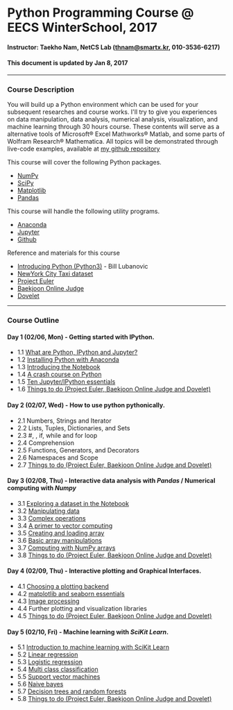 # Python Programming Course @ EECS WinterSchool, 2017
#### Instructor: Taekho Nam, NetCS Lab (thnam@smartx.kr, 010-3536-6217)
#### This document is updated by Jan 8, 2017

- - -
### Course Description
You will build up a Python environment which can be used for your subsequent researches and course works. I'll try to give you experiences on data manipulation, data analysis, numerical analysis, visualization, and machine learning through 30 hours course. These contents will serve as a alternative tools of Microsoft® Excel Mathworks® Matlab, and some parts of Wolfram Research® Mathematica. All topics will be demonstrated through live-code examples, available at [my github repository](https://github.com/TaekhoNam/GIST-EECS-WinterSchool-Python-2017)

This course will cover the following Python packages.
* [NumPy](http://www.numpy.org/)
* [SciPy](http://www.scipy.org/)
* [Matplotlib](http://matplotlib.org/)
* [Pandas](http://pandas.pydata.org/)

This course will handle the following utility programs.
* [Anaconda](https://www.continuum.io/why-anaconda)
* [Jupyter](http://jupyter.org/)
* [Github](https://github.com/)

Reference and materials for this course
* [Introducing Python (Python3)](http://shop.oreilly.com/product/0636920028659.do) - Bill Lubanovic
* [NewYork City Taxi dataset](https://github.com/ipython-books/minibook-2nd-data/blob/master/nyc_taxi.zip?raw=true)
* [Project Euler](https://projecteuler.net/)
* [Baekjoon Online Judge](https://www.acmicpc.net/)
* [Dovelet](http://59.23.27.112/)

- - -
### Course Outline
#### Day 1 (02/06, Mon) - Getting started with IPython.
* 1.1 [What are Python, IPython and Jupyter?](https://github.com/ipython-books/minibook-2nd-code/blob/master/chapter1/12-installation.ipynb)
* 1.2 [Installing Python with Anaconda](https://github.com/ipython-books/minibook-2nd-code/blob/master/chapter1/12-installation.ipynb)
* 1.3 [Introducing the Notebook](https://github.com/ipython-books/minibook-2nd-code/blob/master/chapter1/13-nbui.ipynb)
* 1.4 [A crash course on Python](https://github.com/ipython-books/minibook-2nd-code/blob/master/chapter1/14-python.ipynb)
* 1.5 [Ten Jupyter/IPython essentials](https://github.com/ipython-books/minibook-2nd-code/blob/master/chapter1/15-ten.ipynb)
* 1.6 [Things to do (Project Euler, Baekjoon Online Judge and Dovelet)](https://github.com/TaekhoNam/projecteuler)

#### Day 2 (02/07, Wed) - How to use python pythonically.
* 2.1 Numbers, Strings and Iterator
* 2.2 Lists, Tuples, Dictionaries, and Sets
* 2.3 #, \, if, while and for loop
* 2.4 Comprehension
* 2.5 Functions, Generators, and Decorators
* 2.6 Namespaces and Scope
* 2.7 [Things to do (Project Euler, Baekjoon Online Judge and Dovelet)](https://github.com/TaekhoNam/projecteuler)

#### Day 3 (02/08, Thu) - Interactive data analysis with *Pandas* / Numerical computing with *Numpy*
* 3.1 [Exploring a dataset in the Notebook](https://github.com/ipython-books/minibook-2nd-code/blob/master/chapter2/21-exploring.ipynb)
* 3.2 [Manipulating data](https://github.com/ipython-books/minibook-2nd-code/blob/master/chapter2/22-manipulating.ipynb)
* 3.3 [Complex operations](https://github.com/ipython-books/minibook-2nd-code/blob/master/chapter2/23-groupby.ipynb)
* 3.4 [A primer to vector computing](https://github.com/ipython-books/minibook-2nd-code/blob/master/chapter3/31-primer.ipynb)
* 3.5 [Creating and loading array](https://github.com/ipython-books/minibook-2nd-code/blob/master/chapter3/32-creating.ipynb)
* 3.6 [Basic array manipulations](https://github.com/ipython-books/minibook-2nd-code/blob/master/chapter3/33-basic.ipynb)
* 3.7 [Computing with NumPy arrays](https://github.com/ipython-books/minibook-2nd-code/blob/master/chapter3/34-computing.ipynb)
* 3.8 [Things to do (Project Euler, Baekjoon Online Judge and Dovelet)](https://github.com/TaekhoNam/projecteuler)

#### Day 4 (02/09, Thu) - Interactive plotting and Graphical Interfaces.
* 4.1 [Choosing a plotting backend](https://github.com/ipython-books/minibook-2nd-code/blob/master/chapter4/41-notebook.ipynb)
* 4.2 [matplotlib and seaborn essentials](https://github.com/ipython-books/minibook-2nd-code/blob/master/chapter4/42-mpl.ipynb)
* 4.3 [Image processing](https://github.com/ipython-books/minibook-2nd-code/blob/master/chapter4/43-image.ipynb)
* 4.4 Further plotting and visualization libraries
* 4.5 [Things to do (Project Euler, Baekjoon Online Judge and Dovelet)](https://github.com/TaekhoNam/projecteuler)

#### Day 5 (02/10, Fri) - Machine learning with *SciKit Learn*.
* 5.1 [Introduction to machine learning with SciKit Learn](https://github.com/jmportilla/Udemy---Machine-Learning/blob/master/Introduction%20to%20Machine%20Learning.ipynb)
* 5.2 [Linear regression](https://github.com/jmportilla/Udemy---Machine-Learning/blob/master/Supervised%20Learning%20-%20%20Linear%20Regression.ipynb)
* 5.3 [Logistic regression](https://github.com/jmportilla/Udemy---Machine-Learning/blob/master/Supervised%20Learning%20-%20Logistic%20Regression.ipynb)
* 5.4 [Multi class classification](https://github.com/jmportilla/Udemy---Machine-Learning/blob/master/Multi-Class%20Classification.ipynb)
* 5.5 [Support vector machines](https://github.com/jmportilla/Udemy---Machine-Learning/blob/master/Support%20Vector%20Machines.ipynb)
* 5.6 [Naive bayes](https://github.com/jmportilla/Udemy---Machine-Learning/blob/master/Supervised%20Learning%20-%20Naive%20Bayes.ipynb)
* 5.7 [Decision trees and random forests](https://github.com/jmportilla/Udemy---Machine-Learning/blob/master/Decision%20Trees%20and%20Random%20Forests.ipynb)
* 5.8 [Things to do (Project Euler, Baekjoon Online Judge and Dovelet)](https://github.com/TaekhoNam/projecteuler)
